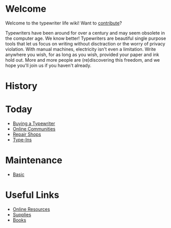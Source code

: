 <!-- TITLE: Typewriter Life -->
<!-- SUBTITLE: A community maintained typewriter wiki -->

# Welcome
Welcome to the typewriter life wiki!  Want to [contribute](contribute)?

Typewriters have been around for over a century and may seem obsolete in the computer age. We know better! Typewriters are beautiful single purpose tools that let us focus on writing without disctraction or the worry of privacy violation. With manual machines, electricity isn't even a limitation. Write anywhere you wish, for as long as you wish, provided your paper and ink hold out. More and more people are (re)discovering this freedom, and we hope you'll join us if you haven't already.

# History
# Today
* [Buying a Typewriter](/today/buy)
* [Online Communities](/useful-links/resources#communities)
* [Repair Shops](/today/shops)
* [Type-Ins](/today/typein)
# Maintenance
* [Basic](/maintenance/basic)

# Useful Links
* [Online Resources](/useful-links/resources)
* [Supplies](/useful-links/supplies)
* [Books](/useful-links/books)